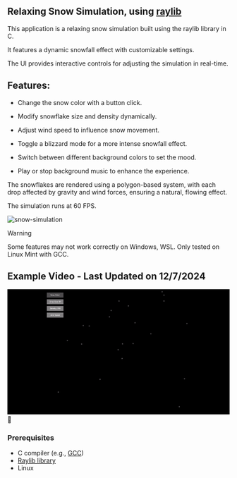 ## Relaxing Snow Simulation, using [raylib](https://www.raylib.com/)

This application is a relaxing snow simulation built using the raylib library in C. 

It features a dynamic snowfall effect with customizable settings.

The UI provides interactive controls for adjusting the simulation in real-time.

## Features:
- Change the snow color with a button click.

- Modify snowflake size and density dynamically.

- Adjust wind speed to influence snow movement.

- Toggle a blizzard mode for a more intense snowfall effect.

- Switch between different background colors to set the mood.

- Play or stop background music to enhance the experience.

The snowflakes are rendered using a polygon-based system, with each drop affected by gravity and wind forces, ensuring a natural, flowing effect. 

The simulation runs at 60 FPS.

![snow-simulation](https://socialify.git.ci/Sieep-Coding/snow-simulation/image?description=1&forks=1&language=1&name=1&owner=1&pattern=Charlie%20Brown&stargazers=1&theme=Dark)

> [!WARNING]  
> Some features may not work correctly on Windows, WSL.
> Only tested on Linux Mint with GCC.

## Example Video - Last Updated on 12/7/2024

![](https://github.com/Sieep-Coding/snow-simulation/blob/master/snow.gif)🎵

### Prerequisites

- C compiler (e.g., [GCC](https://gcc.gnu.org/))
- [Raylib library](https://www.raylib.com/)
- Linux
